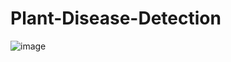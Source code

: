 # Plant-Disease-Detection


![image](https://user-images.githubusercontent.com/65455865/153908845-5e785acc-33ee-46ca-b29e-9ed08999c305.png)
